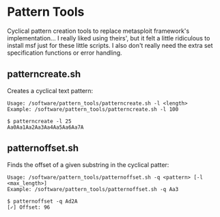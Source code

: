 # Pattern Tools

Cyclical pattern creation tools to replace metasploit framework's implementation...
I really liked using theirs', but it felt a little ridiculous to install msf just
for these little scripts. I also don't really need the extra set specification
functions or error handling.

## patterncreate.sh
Creates a cyclical text pattern:
```
Usage: /software/pattern_tools/patterncreate.sh -l <length>
Example: /software/pattern_tools/patterncreate.sh -l 100

$ patterncreate -l 25
Aa0Aa1Aa2Aa3Aa4Aa5Aa6Aa7A
```

## patternoffset.sh
Finds the offset of a given substring in the cyclical patter:
```
Usage: /software/pattern_tools/patternoffset.sh -q <pattern> [-l <max_length>]
Example: /software/pattern_tools/patternoffset.sh -q Aa3

$ patternoffset -q Ad2A
[✓] Offset: 96
```

